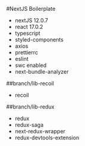 #NextJS Boilerplate

- nextJS 12.0.7
- react 17.0.2
- typescript
- styled-components
- axios
- prettierrc
- eslint
- swc enabled
- next-bundle-analyzer

##branch/lib-recoil
- recoil

##branch/lib-redux
- redux
- redux-saga
- next-redux-wrapper
- redux-devtools-extension

